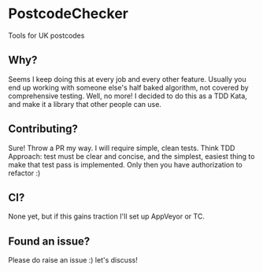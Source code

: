 # PostcodeChecker
Tools for UK postcodes

## Why?
Seems I keep doing this at every job and every other feature. Usually you end up working with someone else's half baked algorithm, not covered by comprehensive testing.
Well, no more! I decided to do this as a TDD Kata, and make it a library that other people can use.

## Contributing?
Sure! Throw a PR my way.
I will require simple, clean tests. Think TDD Approach: test must be clear and concise, and the simplest, easiest thing to make that test pass is implemented.
Only then you have authorization to refactor :)

## CI?
None yet, but if this gains traction I'll set up AppVeyor or TC.

## Found an issue?
Please do raise an issue :) let's discuss!
